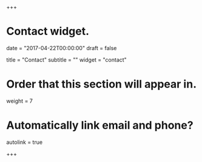+++
# Contact widget.

date = "2017-04-22T00:00:00"
draft = false

title = "Contact"
subtitle = ""
widget = "contact"

# Order that this section will appear in.
weight = 7


# Automatically link email and phone?
autolink = true

+++
